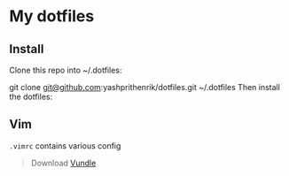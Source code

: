 # My dotfiles

## Install

Clone this repo into ~/.dotfiles:

git clone git@github.com:yashprithenrik/dotfiles.git ~/.dotfiles
Then install the dotfiles:

## Vim

`.vimrc` contains various config

> Download [Vundle](https://github.com/gmarik/Vundle.vim)

